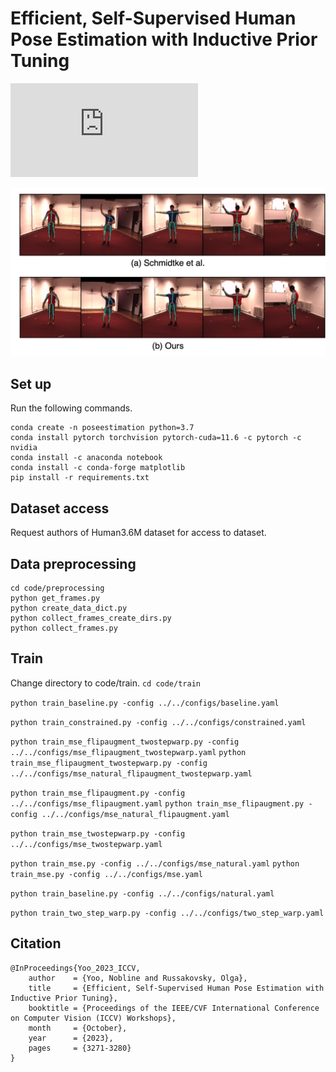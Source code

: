 # Efficient, Self-Supervised Human Pose Estimation with Inductive Prior Tuning
![Paper](https://openaccess.thecvf.com/content/ICCV2023W/ROAD++/papers/Yoo_Efficient_Self-Supervised_Human_Pose_Estimation_with_Inductive_Prior_Tuning_ICCVW_2023_paper.pdf)

![](sample/1.png)

## Set up

Run the following commands.

```
conda create -n poseestimation python=3.7
conda install pytorch torchvision pytorch-cuda=11.6 -c pytorch -c nvidia
conda install -c anaconda notebook
conda install -c conda-forge matplotlib
pip install -r requirements.txt
```

## Dataset access

Request authors of Human3.6M dataset for access to dataset.

## Data preprocessing

```
cd code/preprocessing
python get_frames.py
python create_data_dict.py
python collect_frames_create_dirs.py
python collect_frames.py
```

## Train

Change directory to code/train.
`
cd code/train
`

`python train_baseline.py -config ../../configs/baseline.yaml`

`python train_constrained.py -config ../../configs/constrained.yaml`

`python train_mse_flipaugment_twostepwarp.py -config ../../configs/mse_flipaugment_twostepwarp.yaml`
`python train_mse_flipaugment_twostepwarp.py -config ../../configs/mse_natural_flipaugment_twostepwarp.yaml`

`python train_mse_flipaugment.py -config ../../configs/mse_flipaugment.yaml`
`python train_mse_flipaugment.py -config ../../configs/mse_natural_flipaugment.yaml`

`python train_mse_twostepwarp.py -config ../../configs/mse_twostepwarp.yaml`

`python train_mse.py -config ../../configs/mse_natural.yaml`
`python train_mse.py -config ../../configs/mse.yaml`

`python train_baseline.py -config ../../configs/natural.yaml`

`python train_two_step_warp.py -config ../../configs/two_step_warp.yaml`

## Citation

```
@InProceedings{Yoo_2023_ICCV,
    author    = {Yoo, Nobline and Russakovsky, Olga},
    title     = {Efficient, Self-Supervised Human Pose Estimation with Inductive Prior Tuning},
    booktitle = {Proceedings of the IEEE/CVF International Conference on Computer Vision (ICCV) Workshops},
    month     = {October},
    year      = {2023},
    pages     = {3271-3280}
}
```